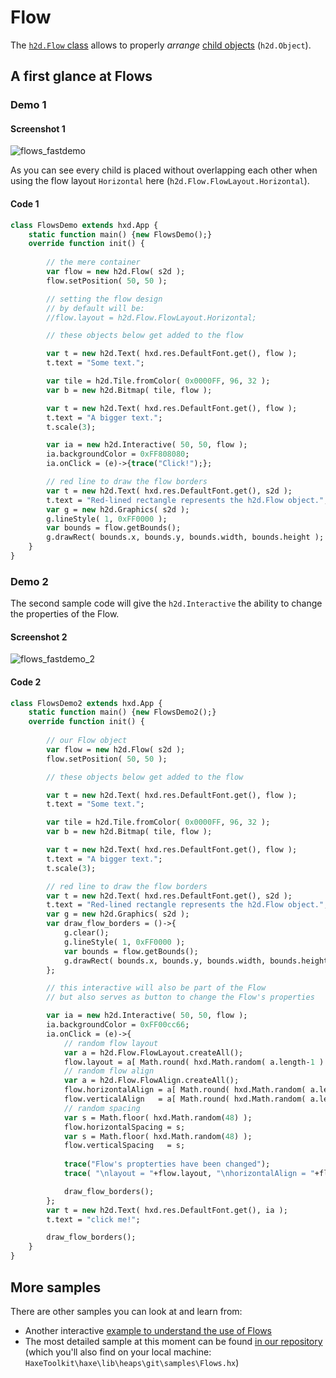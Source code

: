 # Flow

The [`h2d.Flow` class](https://heaps.io/api/h2d/Flow.html) allows to properly *arrange* [child objects](Object-trees) (`h2d.Object`).

## A first glance at Flows

### Demo 1

#### Screenshot 1


![flows_fastdemo](https://user-images.githubusercontent.com/88530062/175258407-4ce8b93a-618c-4137-90c6-acc27d4b31d0.png)


As you can see every child is placed without overlapping each other when using the flow layout `Horizontal` here (`h2d.Flow.FlowLayout.Horizontal`).

#### Code 1

```haxe
class FlowsDemo extends hxd.App {
    static function main() {new FlowsDemo();}
    override function init() {
        
        // the mere container
        var flow = new h2d.Flow( s2d );
        flow.setPosition( 50, 50 );

        // setting the flow design
        // by default will be:
        //flow.layout = h2d.Flow.FlowLayout.Horizontal;

        // these objects below get added to the flow

        var t = new h2d.Text( hxd.res.DefaultFont.get(), flow );
        t.text = "Some text.";

        var tile = h2d.Tile.fromColor( 0x0000FF, 96, 32 );
        var b = new h2d.Bitmap( tile, flow );

        var t = new h2d.Text( hxd.res.DefaultFont.get(), flow );
        t.text = "A bigger text.";
        t.scale(3);

        var ia = new h2d.Interactive( 50, 50, flow );
        ia.backgroundColor = 0xFF808080;
        ia.onClick = (e)->{trace("Click!");};

        // red line to draw the flow borders
        var t = new h2d.Text( hxd.res.DefaultFont.get(), s2d );
        t.text = "Red-lined rectangle represents the h2d.Flow object.";
        var g = new h2d.Graphics( s2d );
        g.lineStyle( 1, 0xFF0000 );
        var bounds = flow.getBounds();
        g.drawRect( bounds.x, bounds.y, bounds.width, bounds.height );
    }
}
```

### Demo 2

The second sample code will give the `h2d.Interactive` the ability to change the properties of the Flow.

#### Screenshot 2

![flows_fastdemo_2](https://user-images.githubusercontent.com/88530062/175290399-6881f5f1-6f3d-4983-989f-9ceaadcfacaf.png)


#### Code 2

```haxe
class FlowsDemo2 extends hxd.App {
    static function main() {new FlowsDemo2();}
    override function init() {
        
        // our Flow object
        var flow = new h2d.Flow( s2d );
        flow.setPosition( 50, 50 );

        // these objects below get added to the flow

        var t = new h2d.Text( hxd.res.DefaultFont.get(), flow );
        t.text = "Some text.";

        var tile = h2d.Tile.fromColor( 0x0000FF, 96, 32 );
        var b = new h2d.Bitmap( tile, flow );

        var t = new h2d.Text( hxd.res.DefaultFont.get(), flow );
        t.text = "A bigger text.";
        t.scale(3);

        // red line to draw the flow borders
        var t = new h2d.Text( hxd.res.DefaultFont.get(), s2d );
        t.text = "Red-lined rectangle represents the h2d.Flow object.";
        var g = new h2d.Graphics( s2d );
        var draw_flow_borders = ()->{
            g.clear();
            g.lineStyle( 1, 0xFF0000 );
            var bounds = flow.getBounds();
            g.drawRect( bounds.x, bounds.y, bounds.width, bounds.height );
        };

        // this interactive will also be part of the Flow
        // but also serves as button to change the Flow's properties

        var ia = new h2d.Interactive( 50, 50, flow );
        ia.backgroundColor = 0xFF00cc66;
        ia.onClick = (e)->{
            // random flow layout
            var a = h2d.Flow.FlowLayout.createAll();
            flow.layout = a[ Math.round( hxd.Math.random( a.length-1 ) ) ];
            // random flow align
            var a = h2d.Flow.FlowAlign.createAll();
            flow.horizontalAlign = a[ Math.round( hxd.Math.random( a.length-1 ) ) ];
            flow.verticalAlign   = a[ Math.round( hxd.Math.random( a.length-1 ) ) ];
            // random spacing
            var s = Math.floor( hxd.Math.random(48) );
            flow.horizontalSpacing = s;
            var s = Math.floor( hxd.Math.random(48) );
            flow.verticalSpacing   = s;
            
            trace("Flow's propterties have been changed");
            trace( "\nlayout = "+flow.layout, "\nhorizontalAlign = "+flow.horizontalAlign, "\nverticalAlign = "+ flow.verticalAlign, "\nhorizontalSpacing = "+flow.horizontalSpacing, "\nverticalSpacing = "+flow.verticalSpacing );

            draw_flow_borders();
        };
        var t = new h2d.Text( hxd.res.DefaultFont.get(), ia );
        t.text = "click me!";

        draw_flow_borders();
    }
}
```

## More samples

There are other samples you can look at and learn from:

- Another interactive [example to understand the use of Flows](https://github.com/Beeblerox/Simplest-Heaps-Examples/tree/master/20_heaps_flow)
- The most detailed sample at this moment can be found [in our repository](https://github.com/HeapsIO/heaps/blob/master/samples/Flows.hx) (which you'll also find on your local machine: `HaxeToolkit\haxe\lib\heaps\git\samples\Flows.hx`)